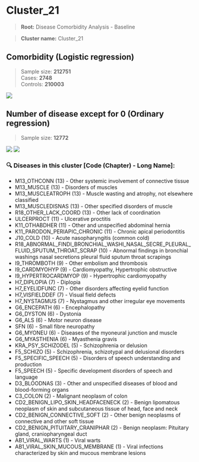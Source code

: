 # Cluster_21

> **Root:** Disease Comorbidity Analysis - Baseline

> **Cluster name:** Cluster_21  

## Comorbidity (Logistic regression)
> Sample size: **212751**  
> Cases: **2748**  
> Controls: **210003**
<img src="/Cluster/Figures/Incidence/LG/Cluster_21.png" />
<CsvTable src="/Cluster_Data/Incidence/LG/LG_Cluster_21.csv" label="🔍 View full results" />

## Number of disease except for 0 (Ordinary regression)
> Sample size: **12772**
<img src="/Cluster/Figures/Incidence/Histogram/Cluster_21_in.png" />
<CsvTable src="/Cluster_Data/Incidence/Histogram/Cluster_21_in.csv" label="🔍 View full results" />

<img src="/Cluster/Figures/Incidence/ORD/Cluster_21.png" />
<CsvTable src="/Cluster_Data/Incidence/ORD/ORD_Cluster_21.csv" label="🔍 View full results" />

### 🔍 Diseases in this cluster [Code (Chapter) - Long Name]:
- M13_OTHCONN (13) - Other systemic involvement of connective tissue
- M13_MUSCLE (13) - Disorders of muscles
- M13_MUSCLEATROPH (13) - Muscle wasting and atrophy, not elsewhere classified
- M13_MUSCLEDISNAS (13) - Other specified disorders of muscle
- R18_OTHER_LACK_COORD (13) - Other lack of coordination
- ULCERPROCT (11) - Ulcerative proctitis
- K11_OTHABDHER (11) - Other and unspecified abdominal hernia
- K11_PARODON_PERIAPIC_CHRONIC (11) - Chronic apical periodontitis
- J10_COLD (10) - Acute nasopharyngitis (common cold)
- R18_ABNORMAL_FINDI_BRONCHIAL_WASHI_NASAL_SECRE_PLEURAL_FLUID_SPUTUM_THROAT_SCRAP (10) - Abnormal findings in bronchial washings nasal secretions pleural fluid sputum throat scrapings
- I9_THROMBOTH (9) - Other embolism and thrombosis
- I9_CARDMYOHYP (9) - Cardiomyopathy, Hypertrophic obstructive
- I9_HYPERTROCARDMYOP (9) - Hypertrophic cardiomyopathy
- H7_DIPLOPIA (7) - Diplopia
- H7_EYELIDFUNC (7) - Other disorders affecting eyelid function
- H7_VISFIELDDEF (7) - Visual field defects
- H7_NYSTAGMUS (7) - Nystagmus and other irregular eye movements
- G6_ENCEPATH (6) - Encephalopathy
- G6_DYSTON (6) - Dystonia
- G6_ALS (6) - Motor neuron disease
- SFN (6) - Small fibre neuropathy
- G6_MYONEU (6) - Diseases of the myoneural junction and muscle
- G6_MYASTHENIA (6) - Myasthenia gravis
- KRA_PSY_SCHIZODEL (5) - Schizophrenia or delusion
- F5_SCHIZO (5) - Schizophrenia, schizotypal and delusional disorders
- F5_SPECIFIC_SPEECH (5) - Disorders of speech understanding and production
- F5_SPEECH (5) - Specific development disorders of speech and language
- D3_BLOODNAS (3) - Other and unspecified diseases of blood and blood-forming organs
- C3_COLON (2) - Malignant neoplasm of colon
- CD2_BENIGN_LIPO_SKIN_HEADFACENECK (2) - Benign lipomatous neoplasm of skin and subcutaneous tissue of head, face and neck
- CD2_BENIGN_CONNECTIVE_SOFT (2) - Other benign neoplasms of connective and other soft tissue
- CD2_BENIGN_PITUITARY_CRANIPHAR (2) - Benign neoplasm: Pituitary gland, craniopharyngeal duct
- AB1_VIRAL_WARTS (1) - Viral warts
- AB1_VIRAL_SKIN_MUCOUS_MEMBRANE (1) - Viral infections characterized by skin and mucous membrane lesions
